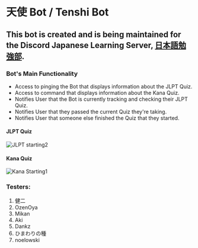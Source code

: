 # 天使 Bot / Tenshi Bot

## This bot is created and is being maintained for the Discord Japanese Learning Server, [日本語勉強部](https://discord.gg/studyjapanese).
### Bot's Main Functionality
- Access to pinging the Bot that displays information about the JLPT Quiz.
- Access to command that displays information about the Kana Quiz.
- Notifies User that the Bot is currently tracking and checking their JLPT Quiz.
- Notifies User that they passed the current Quiz they're taking.
- Notifies User that someone else finished the Quiz that they started.
#### JLPT Quiz
![JLPT starting2](https://user-images.githubusercontent.com/82250357/128602701-f703347c-a02d-459d-ae48-e2ace0052f7a.gif)

#### Kana Quiz
![Kana Starting1](https://user-images.githubusercontent.com/82250357/128602704-587d1eec-bad3-4613-b667-4ee471378049.gif)



### Testers:
1. 健二
2. OzenOya
3. Mikan
4. Aki
5. Dankz
6. ひまわりの種
7. noelowski





